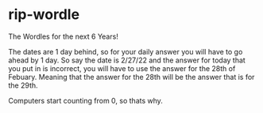 # rip-wordle
The Wordles for the next 6 Years!

The dates are 1 day behind, so for your daily answer you will have to go ahead by 1 day.
So say the date is 2/27/22 and the answer for today that you put in is incorrect, you will have to use the answer for the 28th of Febuary. Meaning that the answer for the 28th will be the answer that is for the 29th.

Computers start counting from 0, so thats why.
